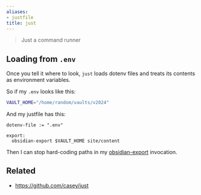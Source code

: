 ```yaml
---
aliases:
- justfile
title: just
---
```



 > 
 > Just a command runner

## Loading from `.env`

Once you tell it where to look, `just` loads dotenv files and treats its contents as environment variables.

So if my `.env` looks like this:

````sh
VAULT_HOME="/home/random/vaults/v2024"
````

And my justfile has this:

````
dotenv-file := ".env"

export:
  obsidian-export $VAULT_HOME site/content
````

Then I can stop hard-coding paths in my [obsidian-export](obsidian-export.md) invocation.

## Related

* https://github.com/casey/just
